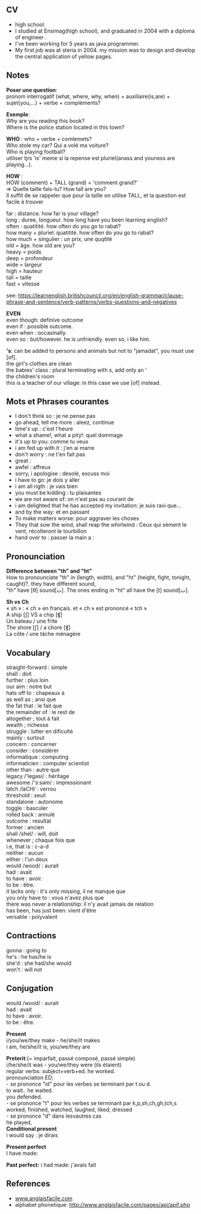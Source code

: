 ## CV
- high school.
- I studied at Ensimag(high school), and graduated in 2004 with a diploma of engineer .
- I've been working for 5 years as java programmer.  
- My first job was at steria in 2004. my mission was to design and develop the central application of yellow pages.

## Notes
**Poser une question**:  
pronom interrogatif (what, where, why, when) + auxiliaire(is,are) + sujet(you,...) + verbe + compléments?

**Exemple**:  
 Why	are	you	reading	this book?  
 Where	is	the police station	located	in this town?	

**WHO** : who + verbe + comlemets?  
Who stole	my car?	Qui a volé ma voiture?  
Who is playing football?  
   utiliser tjrs 'is' meme si la repense est pluriel(anass and youness are playing...).
   
**HOW** :  
HOW (comment) + TALL (grand) = 'comment grand?'  
=> Quelle taille fais-tu? How tall are you?  
Il suffit de se rappeler que pour la taille on utilise TALL, et la question est facile à trouver
   
far : distance. how far is your village?  
long : duree, longueur. how long have you been learning english?  
often : quatitité. how often do you go to rabat?  
how many + pluriel: quatitité. how often do you go to rabat?    
how much + singulier : un prix, une quqtité   
old = âge. how old are you?  
heavy = poids  
deep = profondeur  
wide = largeur  
high = hauteur  
tall = taille  
fast = vitesse  

 see: https://learnenglish.britishcouncil.org/en/english-grammar/clause-phrase-and-sentence/verb-patterns/verbs-questions-and-negatives
   
**EVEN**  
   even though: definive outcome  
   even if    : possible outcome.  
   even when  : occasinally.  
   even so    : but/however. he is unfriendly. even so, i like him.  

**'s**: can be added to persons and animals but not to "jamadat", you must use [of].  
  the girl's clothes are clean  
  the babies' class : plural terminating with s, add only an '  
  the children's room  
  this is a teacher of our village: in this case we use [of] instead.  
  
## Mots et Phrases courantes   
- I don't think so : je ne pense pas
- go ahead, tell me more : aleez, continue
- time's up : c'est l'heure
- what a shame!, what a pity!: quel dommage
- it's up to you: comme tu veux
- i am fed up with it : j'en ai marre
- don't worry : ne t'en fait pas
- great : 
- awfel : affreux
- sorry, i apologise : desolé, excuss moi
- i have to go: je dois y aller
- i am all rigth : je vais bien
- you must be kidding : tu plaisantes
- we are not aware of: on n'est pas au courant de
- i am delighted that he has accepted my invitation: je suis ravi que...
- and by the way: et en passant
- To make matters worse: pour aggraver les choses
- They that sow the wind, shall reap the whirlwind : Ceux qui sèment le vent, récolteront le tourbillon
- hand over to : passer la main a :

## Pronounciation
**Difference between "th" and "ht"**  
How to pronounciate "th" in (length, width), and "ht" (height, fight, tonight, caught)?. they have different sound,  
   "th" have [θ] sound[ث]. The ones ending in "ht" all have the [t] sound[ت].

**Sh vs Ch**  
« sh » : « ch » en français. et « ch » est prononcé « tch »   
A ship [ʃ] VS a chip [ʧ]   
Un bateau / une frite  
The shore [ʃ] / a chore [ʧ]  
La côte / une tâche ménagère  



## Vocabulary
straight-forward : simple  
shall            : doit                 
further		  : plus loin  
our aim          : notre but  
hats off to	  : chapeaux à  
as well as	   ; ansi que  
the fat that	 : le fait que  
the remainder of : le rest de  
altogether	   ; tout à fait   
wealth		   ; richesse   
struggle		 : lutter en dificulté   
mainly           : surtout  
concern          : concerner   
consider         : considérer  
informatique     : computing  
informaticien    : computer scientist  
other than       : autre que  
legacy /'legəsi/ : héritage  
awesome /'ɔ:səm/ : impressionant  
latch /laCH/     : verrou  
threshold        : seuil   
standalone       : autonome  
toggle           : basculer   
rolled back      : annulé  
outcome          : resultat   
former           : ancien    
shall /shel/     : will, doit   
whenever         ; chaque fois que   
i.e, that is     : c-a-d   
neither          : aucun   
either           : l'un deux   
would /wood/     : aurait   
had              : avait   
to have          : avoir.  
to be            : être.  
it lacks only    : it's only missing, il ne manque que  
you only have to : vous n'avez plus que   
there was never a relationship: il n'y avait jamais de relation  
has been, has just been: vient d'être     
versatile        : polyvalent  
 
## Contractions
gonna : going to  
he's  : he has/he is  
she'd : she had/she would   
won't : will not  

## Conjugation
would /wood/ : aurait   
had          : avait   
to have      : avoir.   
to be        : être.   
 
**Present**  
   i/you/we/they make  - he/she/it  makes  
   i am, he/she/it is, you/we/they are  
   
**Preterit**:(= imparfait, passé composé, passé simple)  
   i/he/she/it was - you/we/they were (ils étaient)  
   regular verbs: subject+verb+ed. he worked.  
   pronounciation ED;  
     - se prononce "id" pour les verbes se terminant par t ou d.  
       to wait.. he waited.   
       you defended.  
     - se prononce "t" pour les verbes se terminant par k,p,sh,ch,gh,tch,s  
       worked, finished, watched, laughed, liked, dressed  
     - se prononce "d" dans lesvautres cas  
       he played,   
**Conditional present**  
  i would say : je dirais
  
**Present perfect**  
   I have made: 
   
**Past perfect:**
   i had made: j'avais fait
    
## References 
- www.anglaisfacile.com
- alphabet phonetique: http://www.anglaisfacile.com/pages/api/apif.php
